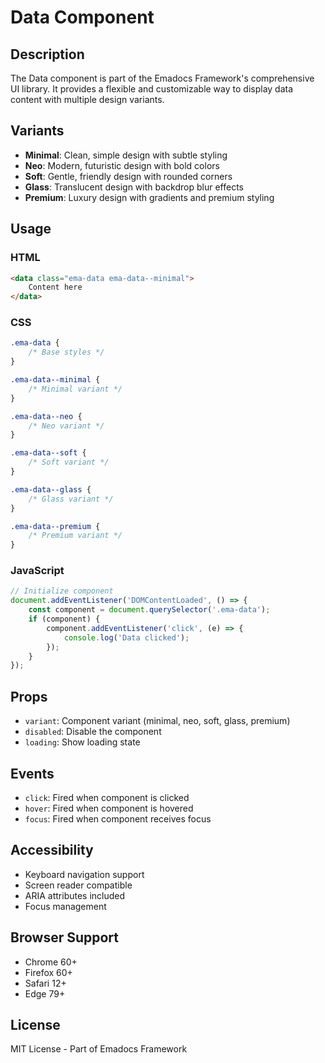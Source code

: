 # Data Component

## Description
The Data component is part of the Emadocs Framework's comprehensive UI library. It provides a flexible and customizable way to display data content with multiple design variants.

## Variants
- **Minimal**: Clean, simple design with subtle styling
- **Neo**: Modern, futuristic design with bold colors
- **Soft**: Gentle, friendly design with rounded corners
- **Glass**: Translucent design with backdrop blur effects
- **Premium**: Luxury design with gradients and premium styling

## Usage

### HTML
```html
<data class="ema-data ema-data--minimal">
    Content here
</data>
```

### CSS
```css
.ema-data {
    /* Base styles */
}

.ema-data--minimal {
    /* Minimal variant */
}

.ema-data--neo {
    /* Neo variant */
}

.ema-data--soft {
    /* Soft variant */
}

.ema-data--glass {
    /* Glass variant */
}

.ema-data--premium {
    /* Premium variant */
}
```

### JavaScript
```javascript
// Initialize component
document.addEventListener('DOMContentLoaded', () => {
    const component = document.querySelector('.ema-data');
    if (component) {
        component.addEventListener('click', (e) => {
            console.log('Data clicked');
        });
    }
});
```

## Props
- `variant`: Component variant (minimal, neo, soft, glass, premium)
- `disabled`: Disable the component
- `loading`: Show loading state

## Events
- `click`: Fired when component is clicked
- `hover`: Fired when component is hovered
- `focus`: Fired when component receives focus

## Accessibility
- Keyboard navigation support
- Screen reader compatible
- ARIA attributes included
- Focus management

## Browser Support
- Chrome 60+
- Firefox 60+
- Safari 12+
- Edge 79+

## License
MIT License - Part of Emadocs Framework
